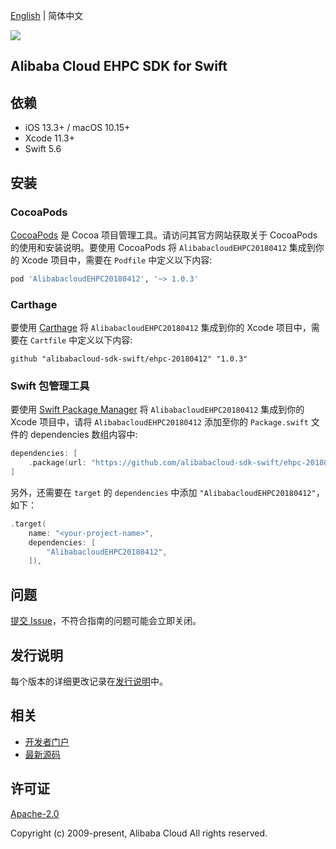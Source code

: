 [English](README.md) | 简体中文

![](https://aliyunsdk-pages.alicdn.com/icons/AlibabaCloud.svg)

## Alibaba Cloud EHPC SDK for Swift

## 依赖

- iOS 13.3+ / macOS 10.15+
- Xcode 11.3+
- Swift 5.6

## 安装

### CocoaPods

[CocoaPods](https://cocoapods.org) 是 Cocoa 项目管理工具。请访问其官方网站获取关于 CocoaPods 的使用和安装说明。要使用 CocoaPods 将 `AlibabacloudEHPC20180412` 集成到你的 Xcode 项目中，需要在 `Podfile` 中定义以下内容:

```ruby
pod 'AlibabacloudEHPC20180412', '~> 1.0.3'
```

### Carthage

要使用 [Carthage](https://github.com/Carthage/Carthage) 将 `AlibabacloudEHPC20180412` 集成到你的 Xcode 项目中，需要在 `Cartfile` 中定义以下内容:

```ogdl
github "alibabacloud-sdk-swift/ehpc-20180412" "1.0.3"
```

### Swift 包管理工具

要使用 [Swift Package Manager](https://swift.org/package-manager/) 将 `AlibabacloudEHPC20180412` 集成到你的 Xcode 项目中，请将 `AlibabacloudEHPC20180412` 添加至你的 `Package.swift` 文件的 dependencies 数组内容中:

```swift
dependencies: [
    .package(url: "https://github.com/alibabacloud-sdk-swift/ehpc-20180412.git", from: "1.0.3")
]
```

另外，还需要在 `target` 的 `dependencies` 中添加 `"AlibabacloudEHPC20180412"`，如下：

```swift
.target(
    name: "<your-project-name>",
    dependencies: [
        "AlibabacloudEHPC20180412",
    ]),
```

## 问题

[提交 Issue](https://github.com/alibabacloud-sdk-swift/ehpc-20180412/issues/new)，不符合指南的问题可能会立即关闭。

## 发行说明

每个版本的详细更改记录在[发行说明](./ChangeLog.txt)中。

## 相关

* [开发者门户](https://next.api.aliyun.com/home)
* [最新源码](https://github.com/alibabacloud-sdk-swift/ehpc-20180412)

## 许可证

[Apache-2.0](http://www.apache.org/licenses/LICENSE-2.0)

Copyright (c) 2009-present, Alibaba Cloud All rights reserved.
